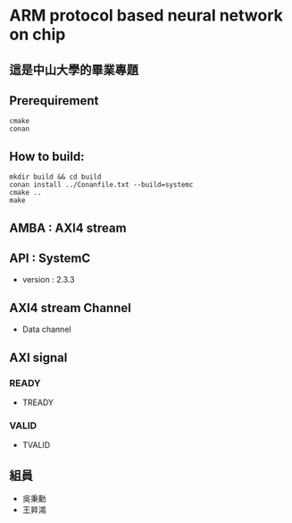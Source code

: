 # ARM protocol based neural network on chip
## 這是中山大學的畢業專題
## Prerequirement
```
cmake
conan
```

## How to build:
```shell=
mkdir build && cd build
conan install ../Conanfile.txt --build=systemc
cmake ..
make
```

## AMBA : AXI4 stream
## API : SystemC 
- version : 2.3.3

## AXI4 stream Channel
- Data channel

## AXI signal

### READY
- TREADY

### VALID
- TVALID
## 組員
- 吳秉勳
- 王昇鴻
